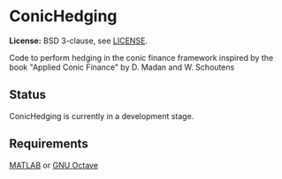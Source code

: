 ConicHedging
============
**License:** BSD 3-clause, see [LICENSE](LICENSE).

Code to perform hedging in the conic finance framework inspired 
by the book "Applied Conic Finance" by D. Madan and W. Schoutens

## Status

ConicHedging is currently in a development stage.

## Requirements

[MATLAB](https://www.mathworks.com/products/matlab/) or [GNU Octave](https://www.gnu.org/software/octave/)
